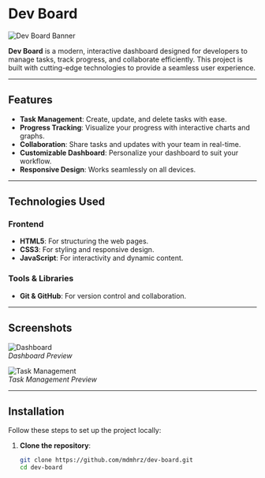 # Dev Board

![Dev Board Banner](https://via.placeholder.com/1200x400.png?text=Dev+Board+Banner) <!-- Replace with your banner image -->

**Dev Board** is a modern, interactive dashboard designed for developers to manage tasks, track progress, and collaborate efficiently. This project is built with cutting-edge technologies to provide a seamless user experience.

---

## Features

- **Task Management**: Create, update, and delete tasks with ease.
- **Progress Tracking**: Visualize your progress with interactive charts and graphs.
- **Collaboration**: Share tasks and updates with your team in real-time.
- **Customizable Dashboard**: Personalize your dashboard to suit your workflow.
- **Responsive Design**: Works seamlessly on all devices.

---

## Technologies Used

### Frontend
- **HTML5**: For structuring the web pages.
- **CSS3**: For styling and responsive design.
- **JavaScript**: For interactivity and dynamic content.


### Tools & Libraries
- **Git & GitHub**: For version control and collaboration.

---

## Screenshots

![Dashboard](https://via.placeholder.com/800x400.png?text=Dashboard+Preview)  
*Dashboard Preview*

![Task Management](https://via.placeholder.com/800x400.png?text=Task+Management+Preview)  
*Task Management Preview*

---

## Installation

Follow these steps to set up the project locally:

1. **Clone the repository**:
   ```bash
   git clone https://github.com/mdmhrz/dev-board.git
   cd dev-board
